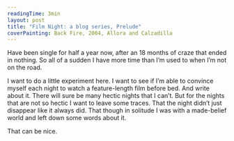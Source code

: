 ```yaml
---
readingTime: 3min
layout: post
title: "Film Night: a blog series, Prelude"
coverPainting: Back Fire, 2004, Allora and Calzadilla
---
```

Have been single for half a year now, after an 18 months of craze that ended in nothing. So all of a sudden I have more time than I’m used to when I’m not on the road.

I want to do a little experiment here. I want to see if I’m able to convince myself each night to watch a feature-length film before bed. And write about it. There will sure be many hectic nights that I can’t. But for the nights that are not so hectic I want to leave some traces. That the night didn’t just disappear like it always did. That though in solitude I was with a made-belief world and left down some words about it.

That can be nice.

